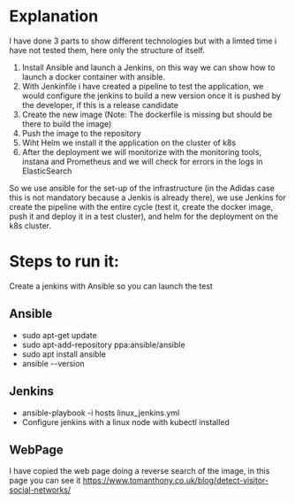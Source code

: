 # Explanation

I have done 3 parts to show different technologies but with a limted time i have not tested them, here only the structure of itself.

1. Install Ansible and launch a Jenkins, on this way we can show how to launch a docker container with ansible. 
2. With Jenkinfile i have created a pipeline to test the application, we would configure the jenkins to build a new version once it is pushed by the developer, if this is a release candidate
3. Create the new image (Note: The dockerfile is missing but should be there to build the image)
4. Push the image to the repository
5. Wiht Helm we install it the application on the cluster of k8s
6. After the deployment we will monitorize with the monitoring tools, instana and Prometheus and we will check for errors in the logs in ElasticSearch

So we use ansible for the set-up of the infrastructure (in the Adidas case this is not mandatory because a Jenkis is already there), we use Jenkins for create the pipeline with the entire cycle (test it, create the docker image, push it and deploy it in a test cluster), and helm for the deployment on the k8s cluster.

# Steps to run it:
Create a jenkins with Ansible so you can launch the test

## Ansible
- sudo apt-get update
- sudo apt-add-repository ppa:ansible/ansible
- sudo apt install ansible
- ansible --version

## Jenkins
- ansible-playbook -i hosts linux_jenkins.yml
- Configure jenkins with a linux node with kubectl installed

## WebPage

I have copied the web page doing a reverse search of the image, in this page you can see it https://www.tomanthony.co.uk/blog/detect-visitor-social-networks/
